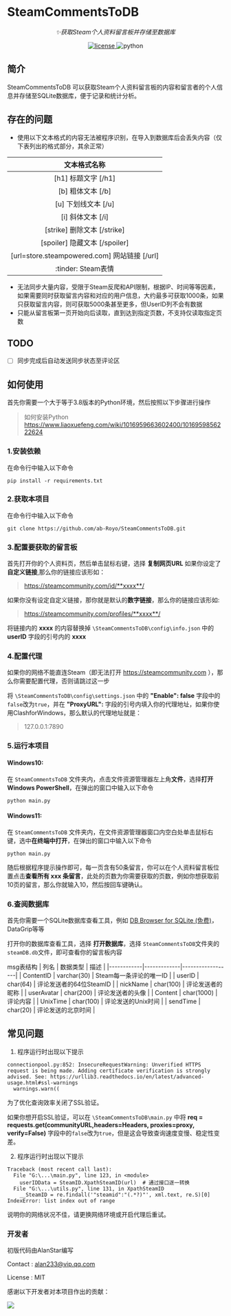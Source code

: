 <!--
 * @Author: abRoy abroyo@outlook.com
 * @Date: 2023-05-27 21:51:10
 * @FilePath: \SteamCommentsToDB\README.md
 * @Description: 
 * 
 * Copyright (c) 2023 by ${git_name_email}, All Rights Reserved. 
-->
# SteamCommentsToDB

<div align="center">


<!-- prettier-ignore-start -->
<!-- markdownlint-disable-next-line MD036 -->
_✨获取Steam个人资料留言板并存储至数据库_
<!-- prettier-ignore-end -->

</div>

<p align="center">
  <a href="https://raw.githubusercontent.com/nonebot/nonebot2/master/LICENSE">
    <img src="https://img.shields.io/github/license/nonebot/nonebot2" alt="license">
  </a>
  <img src="https://img.shields.io/badge/python-3.8+-blue" alt="python">
</p>


## 简介

SteamCommentsToDB 可以获取Steam个人资料留言板的内容和留言者的个人信息并存储至SQLite数据库，便于记录和统计分析。


## 存在的问题
- 使用以下文本格式的内容无法被程序识别，在导入到数据库后会丢失内容（仅下表列出的格式部分，其余正常）

| 文本格式名称                                   |
|:----------------------------------------:|
| [h1] 标题文字 [/h1]                          |
| [b] 粗体文本 [/b]                            |
| [u] 下划线文本 [/u]                           |
| [i] 斜体文本 [/i]                            |
| [strike] 删除文本 [/strike]                  |
| [spoiler] 隐藏文本 [/spoiler]                |
| [url=store.steampowered.com] 网站链接 [/url] |
| :tinder: Steam表情                         |

- 无法同步大量内容，受限于Steam反爬和API限制，根据IP、时间等等因素，如果需要同时获取留言内容和对应的用户信息，大约最多可获取1000条，如果只获取留言内容，则可获取5000条甚至更多，但UserID列不会有数据
- 只能从留言板第一页开始向后读取，直到达到指定页数，不支持仅读取指定页数

## TODO
- [ ] 同步完成后自动发送同步状态至评论区



## 如何使用
首先你需要一个大于等于3.8版本的Python环境，然后按照以下步骤进行操作

>如何安装Python
>https://www.liaoxuefeng.com/wiki/1016959663602400/1016959856222624

### 1.安装依赖
在命令行中输入以下命令
```
pip install -r requirements.txt
```

### 2.获取本项目
在命令行中输入以下命令
```
git clone https://github.com/ab-Royo/SteamCommentsToDB.git
```

### 3.配置要获取的留言板
首先打开你的个人资料页，然后单击鼠标右键，选择 **复制网页URL**
如果你设定了**自定义链接**,那么你的链接应该形如：
> https://steamcommunity.com/id/**xxxx**/

如果你没有设定自定义链接，那你就是默认的**数字链接**，那么你的链接应该形如:
> https://steamcommunity.com/profiles/**xxxx**/

将链接内的 **xxxx** 的内容替换掉 `\SteamCommentsToDB\config\info.json` 中的 **userID** 字段的引号内的 **xxxx**

### 4.配置代理
如果你的网络不能直连Steam（即无法打开 https://steamcommunity.com ），那么你需要配置代理，否则请跳过这一步

将 `\SteamCommentsToDB\config\settings.json` 中的 **"Enable": false** 字段中的`false`改为`true`，并在 **"ProxyURL":** 字段的引号内填入你的代理地址，如果你使用ClashforWindows，那么默认的代理地址就是：
>127.0.0.1:7890


### 5.运行本项目
#### Windows10:
在 `SteamCommentsToDB` 文件夹内，点击文件资源管理器左上角**文件**，选择**打开Windows PowerShell**，在弹出的窗口中输入以下命令
```
python main.py
```
#### Windows11:
在 `SteamCommentsToDB` 文件夹内，在文件资源管理器窗口内空白处单击鼠标右键，选中**在终端中打开**，在弹出的窗口中输入以下命令
```
python main.py
```

随后根据程序提示操作即可，每一页含有50条留言，你可以在个人资料留言板位置点击**查看所有 xxx 条留言**，此处的页数为你需要获取的页数，例如你想获取前10页的留言，那么你就输入10，然后按回车键确认。


### 6.查阅数据库
首先你需要一个SQLite数据库查看工具，例如 [DB Browser for SQLite (免费)](https://sqlitebrowser.org/dl/)，DataGrip等等

打开你的数据库查看工具，选择 **打开数据库**，选择 `SteamCommentsToDB`文件夹的`steamDB.db`文件，即可查看你的留言板内容

msg表结构
| 列名         | 数据类型        | 描述               |
|------------|-------------|------------------|
| ContentID  | varchar(30) | Steam每一条评论的唯一ID  |
| userID     | char(64)    | 评论发送者的64位SteamID |
| nickName   | char(100)   | 评论发送者的昵称         |
| userAvatar | char(200)   | 评论发送者的头像         |
| Content    | char(1000)  | 评论内容             |
| UnixTime   | char(100)   | 评论发送的Unix时间      |
| sendTime   | char(20)    | 评论发送的北京时间        |


## 常见问题

1. 程序运行时出现以下提示
```
connectionpool.py:852: InsecureRequestWarning: Unverified HTTPS request is being made. Adding certificate verification is strongly advised. See: https://urllib3.readthedocs.io/en/latest/advanced-usage.html#ssl-warnings
  warnings.warn((
```
为了优化查询效率关闭了SSL验证。

如果你想开启SSL验证，可以在 `\SteamCommentsToDB\main.py` 中将 **req = requests.get(communityURL,headers=Headers, proxies=proxy, verify=False)** 字段中的`false`改为`true`，但是这会导致查询速度变慢、稳定性变差。


2. 程序运行时出现以下提示
```
Traceback (most recent call last):
  File "G:\...\main.py", line 123, in <module>
    userIDData = SteamID.XpathSteamID(url)  # 通过接口逐一转换
  File "G:\...\utils.py", line 131, in XpathSteamID
    __SteamID = re.findall('"steamid":"(.*?)"', xml.text, re.S)[0]
IndexError: list index out of range
```
说明你的网络状况不佳，请更换网络环境或开启代理后重试。

### 开发者

初版代码由AlanStar编写

Contact : alan233@vip.qq.com

License : MIT

感谢以下开发者对本项目作出的贡献：

<a href="https://github.com/ab-Royo/SteamCommentsToDB/graphs/contributors">
  <img src="https://contrib.rocks/image?repo=ab-Royo/SteamCommentsToDB" />
</a>
